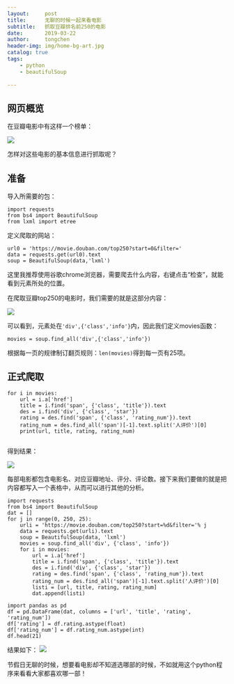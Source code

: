 ```yaml
---
layout:     post
title:      无聊的时候一起来看电影
subtitle:   抓取豆瓣排名前250的电影
date:       2019-03-22
author:     tongchen
header-img: img/home-bg-art.jpg
catalog: true
tags:
    - python
    - beautifulSoup
   
---
```



## 网页概览

在豆瓣电影中有这样一个榜单：

![](https://ws3.sinaimg.cn/large/006tNc79ly1g1v2f11uz2j30uh0u0n9c.jpg)


怎样对这些电影的基本信息进行抓取呢？

## 准备

导入所需要的包：

```
import requests
from bs4 import BeautifulSoup
from lxml import etree

```

定义爬取的网站：

```
url0 = 'https://movie.douban.com/top250?start=0&filter='
data = requests.get(url0).text
soup = BeautifulSoup(data,'lxml')

```

这里我推荐使用谷歌chrome浏览器，需要爬去什么内容，右键点击“检查”，就能看到元素所处的位置。

在爬取豆瓣top250的电影时，我们需要的就是这部分内容：

![](https://ws1.sinaimg.cn/large/006tNc79ly1g1v2u785tjj31ef0u04qp.jpg)

可以看到，元素处在`'div',{'class','info'}`内，因此我们定义movies函数：

```
movies = soup.find_all('div',{'class','info'})

```
根据每一页的规律制订翻页规则：`len(movies)`得到每一页有25项。

## 正式爬取

```
for i in movies:
    url = i.a['href']
    title = i.find('span', {'class', 'title'}).text
    des = i.find('div', {'class', 'star'})
    rating = des.find('span', {'class', 'rating_num'}).text
    rating_num = des.find_all('span')[-1].text.split('人评价')[0]
    print(url, title, rating, rating_num)
    
```
得到结果：

![](https://ws3.sinaimg.cn/large/006tNc79ly1g1v31sxfx9j30wo0nyk34.jpg)

每部电影都包含电影名、对应豆瓣地址、评分、评论数。接下来我们要做的就是把内容都写入一个表格中，从而可以进行其他的分析。

```
import requests
from bs4 import BeautifulSoup
dat = []
for j in range(0, 250, 25):
    urli = 'https://movie.douban.com/top250?start=%d&filter='% j
    data = requests.get(urli).text
    soup = BeautifulSoup(data, 'lxml')
    movies = soup.find_all('div', {'class', 'info'})
    for i in movies:
        url = i.a['href']
        title = i.find('span', {'class', 'title'}).text
        des = i.find('div', {'class', 'star'})
        rating = des.find('span', {'class', 'rating_num'}).text
        rating_num = des.find_all('span')[-1].text.split('人评价')[0]
        listi = [url, title, rating, rating_num]
        dat.append(listi)
```

```
import pandas as pd
df = pd.DataFrame(dat, columns = ['url', 'title', 'rating', 'rating_num'])
df['rating'] = df.rating.astype(float)
df['rating_num'] = df.rating_num.astype(int)
df.head(21)

```
结果如下：
![](https://ws4.sinaimg.cn/large/006tNc79ly1g1v37ggtr9j30tw0ziahi.jpg)    

节假日无聊的时候，想要看电影却不知道选哪部的时候，不如就用这个python程序来看看大家都喜欢哪一部！


